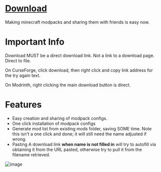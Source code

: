 # [Download](https://nightly.link/MistressPlague/Easy-Minecraft-Modpacks/workflows/dotnet-desktop/master/Output.zip)

Making minecraft modpacks and sharing them with friends is easy now.

# Important Info
Download MUST be a direct download link. Not a link to a download page. Direct to file.

On CurseForge, click download, then right click and copy link address for the try again text.

On Modrinth, right clicking the main download button is direct.

# Features
- Easy creation and sharing of modpack configs.
- One click installation of modpack configs
- Generate mod list from existing mods folder, saving SOME time. Note this isn't a one click and done; it will still need the name adjusted if wrong.
- Pasting A download link **when name is not filled in** will try to autofill via obtaining it from the URL pasted, otherwise try to pull it from the filename retrieved.

![image](https://github.com/MistressPlague/Easy-Minecraft-Modpacks/assets/36628963/ba08d98a-5da6-4780-94c6-c297f1e58578)
